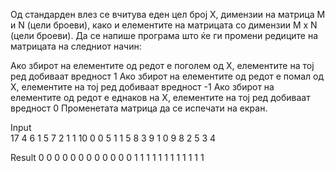Oд стандарден влез се вчитува еден цел број X, димензии на матрица M и N (цели броеви), како и елементите на матрицата со димензии M x N (цели броеви). Да се напише програма што ќе ги промени редиците на матрицата на следниот начин:

Ако збирот на елементите од редот е поголем од X, елементите на тој ред добиваат вредност 1
Ако збирот на елементите од редот е помал од X, елементите на тој ред добиваат вредност -1
Ако збирот на елементите од редот е еднаков на X, елементите на тој ред добиваат вредност 0
Променетата матрица да се испечати на екран.


Input	
17
4 6
1 5 7 2 1 1
10 0 0 5 1 1
5 8 3 9 1 0
9 8 2 5 3 4

Result
0 0 0 0 0 0 
0 0 0 0 0 0 
1 1 1 1 1 1 
1 1 1 1 1 1 